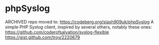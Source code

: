 # phpSyslog

ARCHIVED repo moved to: https://codeberg.org/slash909uk/phpSyslog
A simple PHP Syslog client, inspired by several others, notably these ones:
https://github.com/coderofsalvation/syslog-flexible
https://gist.github.com/troy/2220679
